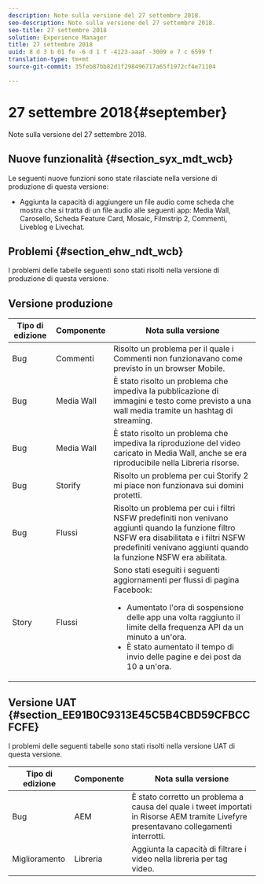 ```yaml
---
description: Note sulla versione del 27 settembre 2018.
seo-description: Note sulla versione del 27 settembre 2018.
seo-title: 27 settembre 2018
solution: Experience Manager
title: 27 settembre 2018
uuid: 8 d 3 b 01 fe -6 d 1 f -4123-aaaf -3009 e 7 c 6599 f
translation-type: tm+mt
source-git-commit: 35feb87bb82d1f298496717a65f1972cf4e71104

---
```



# 27 settembre 2018{#september}

Note sulla versione del 27 settembre 2018.

## Nuove funzionalità {#section_syx_mdt_wcb}

Le seguenti nuove funzioni sono state rilasciate nella versione di produzione di questa versione:

* Aggiunta la capacità di aggiungere un file audio come scheda che mostra che si tratta di un file audio alle seguenti app: Media Wall, Carosello, Scheda Feature Card, Mosaic, Filmstrip 2, Commenti, Liveblog e Livechat.

## Problemi {#section_ehw_ndt_wcb}

I problemi delle tabelle seguenti sono stati risolti nella versione di produzione di questa versione.

## Versione produzione

| Tipo di edizione | Componente | Nota sulla versione |
|--- |--- |--- |
| Bug | Commenti | Risolto un problema per il quale i Commenti non funzionavano come previsto in un browser Mobile. |
| Bug | Media Wall | È stato risolto un problema che impediva la pubblicazione di immagini e testo come previsto a una wall media tramite un hashtag di streaming. |
| Bug | Media Wall | È stato risolto un problema che impediva la riproduzione del video caricato in Media Wall, anche se era riproducibile nella Libreria risorse. |
| Bug | Storify | Risolto un problema per cui Storify 2 mi piace non funzionava sui domini protetti. |
| Bug | Flussi | Risolto un problema per cui i filtri NSFW predefiniti non venivano aggiunti quando la funzione filtro NSFW era disabilitata e i filtri NSFW predefiniti venivano aggiunti quando la funzione NSFW era abilitata. |
| Story | Flussi | Sono stati eseguiti i seguenti aggiornamenti per flussi di pagina Facebook: </br><ul><li>Aumentato l'ora di sospensione delle app una volta raggiunto il limite della frequenza API da un minuto a un'ora. </li><li>È stato aumentato il tempo di invio delle pagine e dei post da 10 a un'ora.</li></ul> |


## Versione UAT {#section_EE91B0C9313E45C5B4CBD59CFBCCFCFE}

I problemi delle seguenti tabelle sono stati risolti nella versione UAT di questa versione.

| **Tipo di edizione** | **Componente** | **Nota sulla versione** |
|---|---|---|
| Bug | AEM | È stato corretto un problema a causa del quale i tweet importati in Risorse AEM tramite Livefyre presentavano collegamenti interrotti. |
| Miglioramento | Libreria | Aggiunta la capacità di filtrare i video nella libreria per tag video. |

